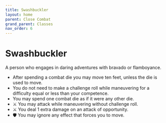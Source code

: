 ```yaml
---
title: Swashbuckler
layout: home
parent: Close Combat
grand_parent: Classes
nav_order: 6
---
```


# Swashbuckler
A person who engages in daring adventures with bravado or flamboyance.

*  After spending a combat die you may move ten feet, unless the die is used to move.
*  You do not need to make a challenge roll while maneuvering for a difficulty equal or less than your competence.
*  You may spend one combat die as if it were any other die.
*  ⚔ You may attack while maneuvering without challenge roll.
*  ⚔ You deal 1 extra damage on an attack of opportunity.
*  🛡 You may ignore any effect that forces you to move.
